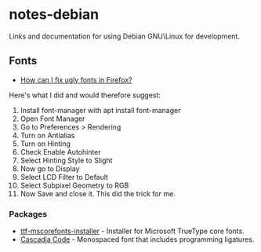 # notes-debian
Links and documentation for using Debian GNU\Linux for development.

## Fonts

* [How can I fix ugly fonts in Firefox?](https://www.reddit.com/r/debian/comments/b2io8l/how_can_i_fix_ugly_fonts_in_firefox/)

Here's what I did and would therefore suggest:

1. Install font-manager with apt install font-manager
1. Open Font Manager
1. Go to Preferences > Rendering
1. Turn on Antialias
1. Turn on Hinting
1. Check Enable Autohinter
1. Select Hinting Style to Slight
1. Now go to Display
1. Select LCD Filter to Default
1. Select Subpixel Geometry to RGB
1. Now Save and close it. This did the trick for me.

### Packages

* [ttf-mscorefonts-installer](https://packages.debian.org/search?keywords=ttf-mscorefonts-installer) - Installer for Microsoft TrueType core fonts.
* [Cascadia Code](https://github.com/microsoft/cascadia-code) - Monospaced font that includes programming ligatures.
